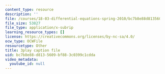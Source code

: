 ```yaml
---
content_type: resource
description: ''
file: /courses/18-03-differential-equations-spring-2010/bc7b8e88d8135609bf883c0399c1cdda_xWa5_OXI6VM.vtt
file_size: 53827
file_type: application/x-subrip
learning_resource_types: []
license: https://creativecommons.org/licenses/by-nc-sa/4.0/
ocw_type: OCWFile
resourcetype: Other
title: 3play caption file
uid: bc7b8e88-d813-5609-bf88-3c0399c1cdda
video_metadata:
  youtube_id: null
---
```

